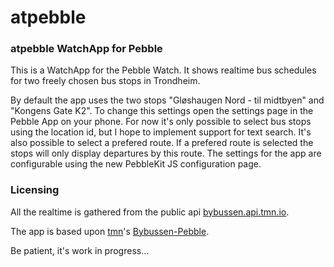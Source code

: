 atpebble
===================

### atpebble WatchApp for Pebble

This is a WatchApp for the Pebble Watch. It shows realtime bus schedules for two freely chosen bus stops in Trondheim.

By default the app uses the two stops "Gløshaugen Nord - til midtbyen" and "Kongens Gate K2". To change this settings open the settings page in the Pebble App on your phone. For now it's only possible to select bus stops using the location id, but I hope to implement support for text search. It's also possible to select a prefered route. If a prefered route is selected the stops will only display departures by this route. The settings for the app are configurable using the new PebbleKit JS configuration page. 

### Licensing

All the realtime is gathered from the public api [bybussen.api.tmn.io](http://bybussen.api.tmn.io).

The app is based upon [tmn](https://github.com/tmn/)'s [Bybussen-Pebble](https://github.com/tmn/Bybussen-Pebble/).

Be patient, it's work in progress...
